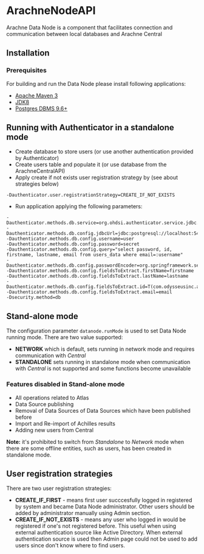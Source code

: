 # ArachneNodeAPI
Arachne Data Node is a component that facilitates connection and communication between local databases and Arachne Central

## Installation
### Prerequisites
For building and run the Data Node please install following applications:
- [Apache Maven 3](https://maven.apache.org/download.cgi)
- [JDK8](https://www.oracle.com/java/technologies/javase/javase-jdk8-downloads.html)
- [Postgres DBMS 9.6+](https://www.postgresql.org/download/)

## Running with Authenticator in a standalone mode

- Create database to store users (or use another authentication provided by Authenticator)
- Create users table and populate it (or use database from the ArachneCentralAPI)
- Apply create if not exists user registration strategy by (see about strategies below)
```
-Dauthenticator.user.registrationStrategy=CREATE_IF_NOT_EXISTS
```
- Run application applying the following parameters:

```
-Dauthenticator.methods.db.service=org.ohdsi.authenticator.service.jdbc.JdbcAuthService
-Dauthenticator.methods.db.config.jdbcUrl=jdbc:postgresql://localhost:5432/arachne_portal
-Dauthenticator.methods.db.config.username=user
-Dauthenticator.methods.db.config.password=secret
-Dauthenticator.methods.db.config.query="select password, id, firstname, lastname, email from users_data where email=:username"
-Dauthenticator.methods.db.config.passwordEncoder=org.springframework.security.crypto.bcrypt.BCryptPasswordEncoder
-Dauthenticator.methods.db.config.fieldsToExtract.firstName=firstname
-Dauthenticator.methods.db.config.fieldsToExtract.lastName=lastname
-Dauthenticator.methods.db.config.fieldsToExtract.id=T(com.odysseusinc.arachne.commons.utils.UserIdUtils).idToUuid(T(java.lang.Long).valueOf(id))
-Dauthenticator.methods.db.config.fieldsToExtract.email=email
-Dsecurity.method=db
```

## Stand-alone mode

The configuration parameter `datanode.runMode` is used to set Data Node running mode.
There are two value supported:
- **NETWORK** which is default, sets running in network mode and requires communication with *Central*
- **STANDALONE** sets running in standalone mode when communication with *Central* is not supported
and some functions become unavailable

### Features disabled in Stand-alone mode
- All operations related to Atlas
- Data Source publishing
- Removal of Data Sources of Data Sources which have been published before
- Import and Re-import of Achilles results
- Adding new users from Central

**Note:** it's prohibited to switch from *Standalone* to *Network* mode when there are some
offline entities, such as users, has been created in standalone mode. 

## User registration strategies

There are two user registration strategies:
- **CREATE_IF_FIRST** - means first user succcesfully logged in registered by system 
and became Data Node administrator. Other users should be added by administrator manually
using Admin section.
- **CREATE_IF_NOT_EXISTS** - means any user who logged in would be registered if one's not
registered before. This useful when using external authentication source like Active Directory.
When external authentication source is used then Admin page could not be used to add users
since don't know where to find users.  